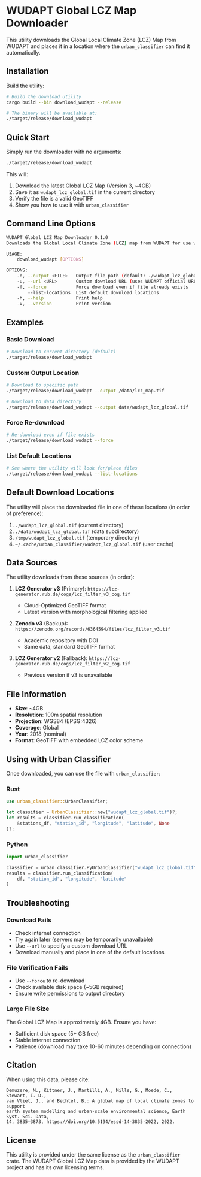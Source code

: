 # WUDAPT Global LCZ Map Downloader

This utility downloads the Global Local Climate Zone (LCZ) Map from WUDAPT and places it in a location where the `urban_classifier` can find it automatically.

## Installation

Build the utility:

```bash
# Build the download utility
cargo build --bin download_wudapt --release

# The binary will be available at:
./target/release/download_wudapt
```

## Quick Start

Simply run the downloader with no arguments:

```bash
./target/release/download_wudapt
```

This will:
1. Download the latest Global LCZ Map (Version 3, ~4GB)
2. Save it as `wudapt_lcz_global.tif` in the current directory
3. Verify the file is a valid GeoTIFF
4. Show you how to use it with `urban_classifier`

## Command Line Options

```bash
WUDAPT Global LCZ Map Downloader 0.1.0
Downloads the Global Local Climate Zone (LCZ) map from WUDAPT for use with urban_classifier

USAGE:
    download_wudapt [OPTIONS]

OPTIONS:
    -o, --output <FILE>   Output file path (default: ./wudapt_lcz_global.tif)
    -u, --url <URL>       Custom download URL (uses WUDAPT official URLs by default)
    -f, --force           Force download even if file already exists
        --list-locations  List default download locations
    -h, --help            Print help
    -V, --version         Print version
```

## Examples

### Basic Download
```bash
# Download to current directory (default)
./target/release/download_wudapt
```

### Custom Output Location
```bash
# Download to specific path
./target/release/download_wudapt --output /data/lcz_map.tif

# Download to data directory
./target/release/download_wudapt --output data/wudapt_lcz_global.tif
```

### Force Re-download
```bash
# Re-download even if file exists
./target/release/download_wudapt --force
```

### List Default Locations
```bash
# See where the utility will look for/place files
./target/release/download_wudapt --list-locations
```

## Default Download Locations

The utility will place the downloaded file in one of these locations (in order of preference):

1. `./wudapt_lcz_global.tif` (current directory)
2. `./data/wudapt_lcz_global.tif` (data subdirectory)
3. `/tmp/wudapt_lcz_global.tif` (temporary directory)
4. `~/.cache/urban_classifier/wudapt_lcz_global.tif` (user cache)

## Data Sources

The utility downloads from these sources (in order):

1. **LCZ Generator v3** (Primary): `https://lcz-generator.rub.de/cogs/lcz_filter_v3_cog.tif`
   - Cloud-Optimized GeoTIFF format
   - Latest version with morphological filtering applied

2. **Zenodo v3** (Backup): `https://zenodo.org/records/6364594/files/lcz_filter_v3.tif`
   - Academic repository with DOI
   - Same data, standard GeoTIFF format

3. **LCZ Generator v2** (Fallback): `https://lcz-generator.rub.de/cogs/lcz_filter_v2_cog.tif`
   - Previous version if v3 is unavailable

## File Information

- **Size**: ~4GB
- **Resolution**: 100m spatial resolution
- **Projection**: WGS84 (EPSG:4326)
- **Coverage**: Global
- **Year**: 2018 (nominal)
- **Format**: GeoTIFF with embedded LCZ color scheme

## Using with Urban Classifier

Once downloaded, you can use the file with `urban_classifier`:

### Rust
```rust
use urban_classifier::UrbanClassifier;

let classifier = UrbanClassifier::new("wudapt_lcz_global.tif")?;
let results = classifier.run_classification(
    &stations_df, "station_id", "longitude", "latitude", None
)?;
```

### Python
```python
import urban_classifier

classifier = urban_classifier.PyUrbanClassifier("wudapt_lcz_global.tif")
results = classifier.run_classification(
    df, "station_id", "longitude", "latitude"
)
```

## Troubleshooting

### Download Fails
- Check internet connection
- Try again later (servers may be temporarily unavailable)
- Use `--url` to specify a custom download URL
- Download manually and place in one of the default locations

### File Verification Fails
- Use `--force` to re-download
- Check available disk space (~5GB required)
- Ensure write permissions to output directory

### Large File Size
The Global LCZ Map is approximately 4GB. Ensure you have:
- Sufficient disk space (5+ GB free)
- Stable internet connection
- Patience (download may take 10-60 minutes depending on connection)

## Citation

When using this data, please cite:

```
Demuzere, M., Kittner, J., Martilli, A., Mills, G., Moede, C., Stewart, I. D., 
van Vliet, J., and Bechtel, B.: A global map of local climate zones to support 
earth system modelling and urban-scale environmental science, Earth Syst. Sci. Data, 
14, 3835–3873, https://doi.org/10.5194/essd-14-3835-2022, 2022.
```

## License

This utility is provided under the same license as the `urban_classifier` crate.
The WUDAPT Global LCZ Map data is provided by the WUDAPT project and has its own licensing terms.